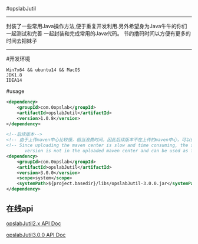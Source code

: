 #opslabJutil

---
封装了一些常用Java操作方法,便于重复开发利用.另外希望身为Java牛牛的你们一起测试和完善 一起封装和完成常用的Java代码。
节约撸码时间以方便有更多的时间去把妹子

---

#开发环境

    Win7x64 && ubuntu14 && MacOS
    JDK1.8
    IDEA14


#usage

```xml
<dependency>
    <groupId>com.0opslab</groupId>
    <artifactId>opslabJutil</artifactId>
    <version>1.0.8</version>
</dependency>

<!--后续版本-->
<!-- 由于上传maven中心比较慢，相当浪费时间，因此后续版本不在上传的maven中心，可以像如下方式使用 -->
<!-- Since uploading the maven center is slow and time consuming, the subsequent 
       version is not in the uploaded maven center and can be used as follows -->
<dependency>
    <groupId>com.0opslab</groupId>
    <artifactId>opslabJutil</artifactId>
    <version>3.0.0</version>
    <scope>system</scope>
    <systemPath>${project.basedir}/libs/opslabJutil-3.0.0.jar</systemPath>
</dependency>
```

## 在线api

[opslabJutil2.x API Doc](https://0opslab.github.io/opslabJutil/opslabJutil2.0.html)<br>

[opslabJutil3.0.0 API Doc](https://0opslab.github.io/opslabJutil/opslabJutil3.0.0.html)<br>



